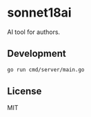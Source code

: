 # sonnet18ai

AI tool for authors.

## Development

```sh
go run cmd/server/main.go
```

## License

MIT
